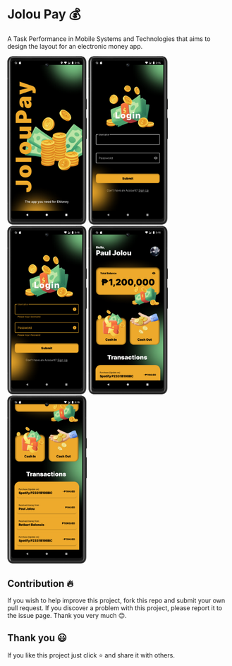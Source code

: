 # Jolou Pay 💰
A Task Performance in Mobile Systems and Technologies that aims to design the layout for an electronic money app.

<p float="center">
	<img src = "screenshot/splash_screen.png" width="180">
	<img src = "screenshot/login_screen.png" width="180">
	<img src = "screenshot/error_login.png" width="180">
	<img src = "screenshot/dashboard1.png" width="180">
	<img src = "screenshot/dashboard2.png" width="180">
</p>

## Contribution 🔥

If you wish to help improve this project, fork this repo and submit your own pull request. If you discover a problem with this project, please report it to the issue page. Thank you very much 😊.

## Thank you 😃

If you like this project just click ⭐ and share it with others.